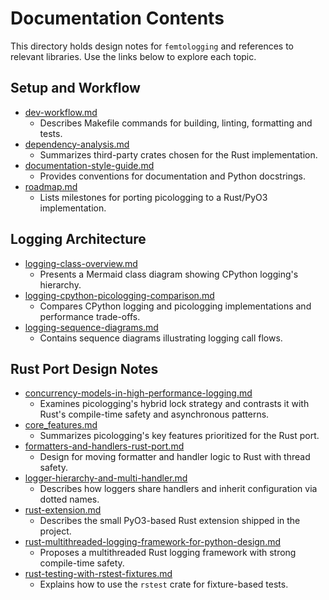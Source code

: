 # Documentation Contents

This directory holds design notes for `femtologging` and references to relevant
libraries. Use the links below to explore each topic.

## Setup and Workflow

- [dev-workflow.md](./dev-workflow.md)
  - Describes Makefile commands for building, linting, formatting and tests.
- [dependency-analysis.md](./dependency-analysis.md)
  - Summarizes third-party crates chosen for the Rust implementation.
- [documentation-style-guide.md](./documentation-style-guide.md)
  - Provides conventions for documentation and Python docstrings.
- [roadmap.md](./roadmap.md)
  - Lists milestones for porting picologging to a Rust/PyO3 implementation.

## Logging Architecture

- [logging-class-overview.md](./logging-class-overview.md)
  - Presents a Mermaid class diagram showing CPython logging's hierarchy.
- [logging-cpython-picologging-comparison.md](./logging-cpython-picologging-comparison.md)
  - Compares CPython logging and picologging implementations and performance
    trade-offs.
- [logging-sequence-diagrams.md](./logging-sequence-diagrams.md)
  - Contains sequence diagrams illustrating logging call flows.

## Rust Port Design Notes

- [concurrency-models-in-high-performance-logging.md](./concurrency-models-in-high-performance-logging.md)
  - Examines picologging's hybrid lock strategy and contrasts it with Rust's
    compile-time safety and asynchronous patterns.
- [core_features.md](./core_features.md)
  - Summarizes picologging's key features prioritized for the Rust port.
- [formatters-and-handlers-rust-port.md](./formatters-and-handlers-rust-port.md)
  - Design for moving formatter and handler logic to Rust with thread safety.
- [logger-hierarchy-and-multi-handler.md](./logger-hierarchy-and-multi-handler.md)
  - Describes how loggers share handlers and inherit configuration via dotted
    names.
- [rust-extension.md](./rust-extension.md)
  - Describes the small PyO3-based Rust extension shipped in the project.
- [rust-multithreaded-logging-framework-for-python-design.md](./rust-multithreaded-logging-framework-for-python-design.md)
  - Proposes a multithreaded Rust logging framework with strong compile-time
    safety.
- [rust-testing-with-rstest-fixtures.md](./rust-testing-with-rstest-fixtures.md)
  - Explains how to use the `rstest` crate for fixture-based tests.
